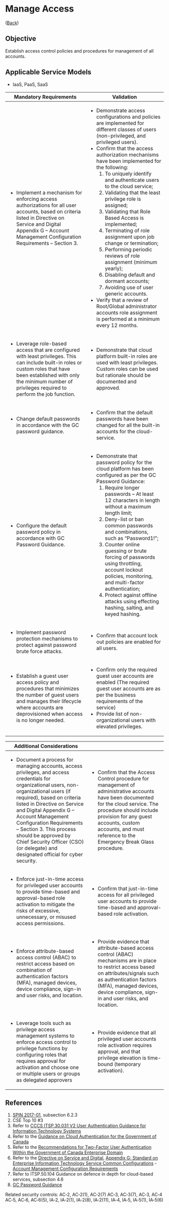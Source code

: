 # Manage Access

([Back](../README.md))

## Objective

Establish access control policies and procedures for management of all accounts.

## Applicable Service Models

- IaaS, PaaS, SaaS

| Mandatory Requirements                                                                                                                                                                                                                  | Validation                                                                                                                                                                                                                                                                                                                                                                                                                                                                                                                                                                                                                                                                                                                                                                                                                                                 |
| --------------------------------------------------------------------------------------------------------------------------------------------------------------------------------------------------------------------------------------- | ---------------------------------------------------------------------------------------------------------------------------------------------------------------------------------------------------------------------------------------------------------------------------------------------------------------------------------------------------------------------------------------------------------------------------------------------------------------------------------------------------------------------------------------------------------------------------------------------------------------------------------------------------------------------------------------------------------------------------------------------------------------------------------------------------------------------------------------------------------- |
| <ul><li>Implement a mechanism for enforcing access authorizations for all user accounts, based on criteria listed in Directive on Service and Digital Appendix G – Account Management Configuration Requirements – Section 3.</li></ul> | <ul><li>Demonstrate access configurations and policies are implemented for different classes of users (non-privileged, and privileged users).</li><li>Confirm that the access authorization mechanisms have been implemented for the following: <ol> <li>To uniquely identify and authenticate users to the cloud service;</li> <li>Validating that the least privilege role is assigned;</li> <li>Validating that Role Based Access is implemented;</li> <li>Terminating of role assignment upon job change or termination;</li> <li>Performing periodic reviews of role assignment (minimum yearly);</li> <li>Disabling default and dormant accounts;</li> <li>Avoiding use of user generic accounts.</li> </ol></li><li>Verify that a review of Root/Global administrator accounts role assignment is performed at a minimum every 12 months.</li></ul> |
| <ul><li>Leverage role-based access that are configured with least privileges. This can include built-in roles or custom roles that have been established with only the minimum number of privileges required to perform the job function.</li></ul>                                                                        | <ul><li>Demonstrate that cloud platform built-in roles are used with least privileges. Custom roles can be used but rationale should be documented and approved.</li></ul>                                                                                                                                                                                                                                                                                                                                                                                                                                                                                                                                                                                                                                                                                 |
| <ul><li>Change default passwords in accordance with the GC password guidance.</li></ul>                                                                                                                                                 | <ul><li>Confirm that the default passwords have been changed for all the built-in accounts for the cloud-service.</li></ul>                                                                                                                                                                                                                                                                                                                                                                                                                                                                                                                                                                                                                                                                                                                                |
| <ul><li>Configure the default password policy in accordance with GC Password Guidance.</li></ul>                                                                                                                                        | <ul><li>Demonstrate that password policy for the cloud platform has been configured as per the GC Password Guidance:<ol><li>Require longer passwords – At least 12 characters in length without a maximum length limit;</li><li>Deny-list or ban common passwords and combinations, such as “Password1!”;</li><li>Counter online guessing or brute forcing of passwords using throttling, account lockout policies, monitoring, and multi-factor authentication;</li><li>Protect against offline attacks using effecting hashing, salting, and keyed hashing.</li></ol></li></ul>                                                                                                                                                                                                                                                                          |
| <ul><li>Implement password protection mechanisms to protect against password brute force attacks.</li></ul>                                                                                                                             | <ul><li>Confirm that account lock out policies are enabled for all users.</li></ul>                                                                                                                                                                                                                                                                                                                                                                                                                                                                                                                                                                                                                                                                                                                                                                        |
| <ul><li>Establish a guest user access policy and procedures that minimizes the number of guest users and manages their lifecycle where accounts are deprovisioned when access is no longer needed.</li></ul>                            | <ul><li>Confirm only the required guest user accounts are enabled (The required guest user accounts are as per the business requirements of the service)</li><li>Provide list of non-organizational users with elevated privileges.</li></ul>                                                                                                                                                                                                                                                                                                                                                                                                                                                                                                                                                                                                              |

| Additional Considerations                                                                                                                                                                                                                                                                                                                                                                                                              |                                                                                                                                                                                                                                                                                              |
| -------------------------------------------------------------------------------------------------------------------------------------------------------------------------------------------------------------------------------------------------------------------------------------------------------------------------------------------------------------------------------------------------------------------------------------- | -------------------------------------------------------------------------------------------------------------------------------------------------------------------------------------------------------------------------------------------------------------------------------------------- |
| <ul><li>Document a process for managing accounts, access privileges, and access credentials for organizational users, non-organizational users (if required), based on criteria listed in Directive on Service and Digital Appendix G – Account Management Configuration Requirements – Section 3. This process should be approved by Chief Security Officer (CSO) (or delegate) and designated official for cyber security.</li></ul> | <ul><li>Confirm that the Access Control procedure for management of administrative accounts have been documented for the cloud service. The procedure should include provision for any guest accounts, custom accounts, and must reference to the Emergency Break Glass procedure.</li></ul> |
| <ul><li>Enforce just-in-time access for privileged user accounts to provide time-based and approval-based role activation to mitigate the risks of excessive, unnecessary, or misused access permissions.</li></ul>                                                                                                                                                                                                                    | <ul><li>Confirm that just-in-time access for all privileged user accounts to provide time-based and approval-based role activation.</li></ul>                                                                                                                                                |
| <ul><li>Enforce attribute-based access control (ABAC) to restrict access based on combination of authentication factors (MFA), managed devices, device compliance, sign-in and user risks, and location.</li></ul>                                                                                                                                                                                                                     | <ul><li>Provide evidence that attribute-based access control (ABAC) mechanisms are in place to restrict access based on attributes/signals such as authentication factors (MFA), managed devices, device compliance, sign-in and user risks, and location.</li></ul>                         |
| <ul><li>Leverage tools such as privilege access management systems to enforce access control to privilege functions by configuring roles that requires approval for activation and choose one or multiple users or groups as delegated approvers</li></ul>                                                                                                                                                                             | <ul><li>Provide evidence that all privileged user accounts role activation requires approval, and that privilege elevation is time-bound (temporary activation).</li></ul>                                                                                                                   |

## References

1. [SPIN 2017-01](https://www.canada.ca/en/treasury-board-secretariat/services/access-information-privacy/security-identity-management/direction-secure-use-commercial-cloud-services-spin.html), subsection 6.2.3
2. CSE Top 10 #3
3. Refer to [CCCS ITSP.30.031 V2 User Authentication Guidance for Information Technology Systems](https://cyber.gc.ca/en/guidance/user-authentication-guidance-information-technology-systems-itsp30031-v3)
4. Refer to the [Guidance on Cloud Authentication for the Government of Canada](https://intranet.canada.ca/wg-tg/cagc-angc-eng.asp)
5. Refer to the [Recommendations for Two-Factor User Authentication Within the Government of Canada Enterprise Domain](https://intranet.canada.ca/wg-tg/rtua-rafu-eng.asp)
6. Refer to the [Directive on Service and Digital](https://www.tbs-sct.canada.ca/pol/doc-eng.aspx?id=32601), [Appendix G: Standard on Enterprise Information Technology Service Common Configurations](https://www.tbs-sct.canada.ca/pol/doc-eng.aspx?id=32713) - [Account Management Configuration Requirements](https://www.canada.ca/en/government/system/digital-government/policies-standards/enterprise-it-service-common-configurations/account.html)
7. Refer to ITSP.50.104 Guidance on defence in depth for cloud-based services, subsection 4.6
8. [GC Password Guidance](https://www.canada.ca/en/government/system/digital-government/online-security-privacy/password-guidance.html)

Related security controls: AC‑2, AC‑2(1), AC‑2(7) AC‑3, AC‑3(7), AC‑3, AC‑4 AC‑5, AC‑6, AC‑6(5), IA‑2, IA‑2(1), IA‑2(8), IA‑2(11), IA‑4, IA‑5, IA‑5(1), IA‑5(6)
